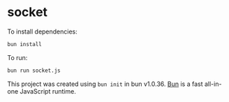# socket

To install dependencies:

```bash
bun install
```

To run:

```bash
bun run socket.js
```

This project was created using `bun init` in bun v1.0.36. [Bun](https://bun.sh) is a fast all-in-one JavaScript runtime.
